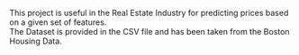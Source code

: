 This project is useful in the Real Estate Industry for predicting prices based on a given set of features.
<br>
The Dataset is provided in the CSV file and has been taken from the Boston Housing Data. 

